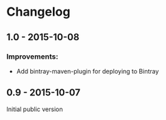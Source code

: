 Changelog
=========

1.0 - 2015-10-08
----------------

### Improvements: ###

* Add bintray-maven-plugin for deploying to Bintray

0.9 - 2015-10-07
----------------

Initial public version